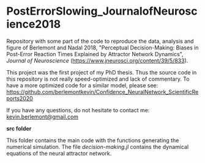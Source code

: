 # PostErrorSlowing_JournalofNeuroscience2018

Repository with some part of the code to reproduce the data, analysis and figure of Berlemont and Nadal 2018, "Perceptual Decision-Making: Biases in Post-Error Reaction Times Explained by Attractor Network Dynamics", *Journal of Neuroscience* (https://www.jneurosci.org/content/39/5/833).

This project was the first project of my PhD thesis. Thus the source code in this repository is not really speed-optimized and lack of commentary. To have a more optimized code for a similar model, please see: https://github.com/berlemontkevin/Confidence_NeuralNetwork_ScientificReports2020

If you have any questions, do not hesitate to contact me: kevin.berlemont@gmail.com

**src folder**

This folder contains the main code with the functions generating the numerical simulation. The file *decision-making.jl* contains the dynamical equations of the neural attractor network.
